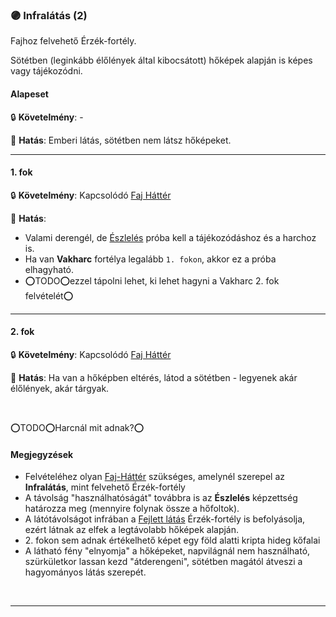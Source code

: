 ### 🟣 Infralátás (2)

<!-- tag: erzekfortely -->

Fajhoz felvehető Érzék-fortély.

Sötétben (leginkább élőlények által kibocsátott) hőképek alapján is képes vagy tájékozódni.
#### Alapeset

🔒 **Követelmény**:  -

🌟 **Hatás**: Emberi látás, sötétben nem látsz hőképeket.

---
#### 1. fok

🔒 **Követelmény**: Kapcsolódó [Faj Háttér](../021_faj_hatterek.md)

🌟 **Hatás**:
- Valami derengél, de [Észlelés](../kepzettsegek.primer.altalanos/eszleles.md) próba kell a tájékozódáshoz és a harchoz is.
- Ha van **Vakharc** fortélya legalább `1. fokon`, akkor ez a próba elhagyható.
- ⭕TODO⭕ezzel tápolni lehet, ki lehet hagyni a Vakharc 2. fok felvételét⭕


---
#### 2. fok

🔒 **Követelmény**: Kapcsolódó [Faj Háttér](../021_faj_hatterek.md)

🌟 **Hatás**: Ha van a hőképben eltérés, látod a sötétben - legyenek akár élőlények, akár tárgyak.

<br />

⭕TODO⭕Harcnál mit adnak?⭕

#### Megjegyzések

- Felvételéhez olyan [Faj-Háttér](../021_faj_hatterek.md) szükséges, amelynél szerepel az **Infralátás**, mint felvehető Érzék-fortély
- A távolság "használhatóságát" továbbra is az **Észlelés** képzettség határozza meg (mennyire folynak össze a hőfoltok).
- A látótávolságot infrában a [Fejlett látás](fejlett_latas.md) Érzék-fortély is befolyásolja, ezért látnak az elfek a legtávolabb hőképek alapján.
- &#8203;2. fokon sem adnak értékelhető képet egy föld alatti kripta hideg kőfalai
- A látható fény "elnyomja" a hőképeket, napvilágnál nem használható, szürkületkor lassan kezd "átderengeni", sötétben magától átveszi a hagyományos látás szerepét.

<br />

---
